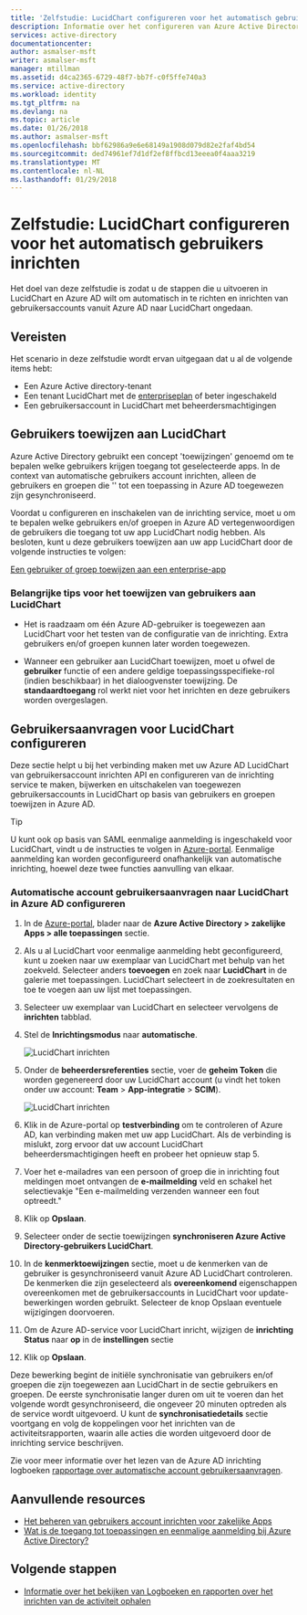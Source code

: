 ```yaml
---
title: 'Zelfstudie: LucidChart configureren voor het automatisch gebruikers inrichten met Azure Active Directory | Microsoft Docs'
description: Informatie over het configureren van Azure Active Directory voor het automatisch inrichten en gebruikersaccounts aan LucidChart ongedaan in te richten.
services: active-directory
documentationcenter: 
author: asmalser-msft
writer: asmalser-msft
manager: mtillman
ms.assetid: d4ca2365-6729-48f7-bb7f-c0f5ffe740a3
ms.service: active-directory
ms.workload: identity
ms.tgt_pltfrm: na
ms.devlang: na
ms.topic: article
ms.date: 01/26/2018
ms.author: asmalser-msft
ms.openlocfilehash: bbf62986a9e6e68149a1908d079d82e2faf4bd54
ms.sourcegitcommit: ded74961ef7d1df2ef8ffbcd13eeea0f4aaa3219
ms.translationtype: MT
ms.contentlocale: nl-NL
ms.lasthandoff: 01/29/2018
---
```

# <a name="tutorial-configure-lucidchart-for-automatic-user-provisioning"></a>Zelfstudie: LucidChart configureren voor het automatisch gebruikers inrichten


Het doel van deze zelfstudie is zodat u de stappen die u uitvoeren in LucidChart en Azure AD wilt om automatisch in te richten en inrichten van gebruikersaccounts vanuit Azure AD naar LucidChart ongedaan. 

## <a name="prerequisites"></a>Vereisten

Het scenario in deze zelfstudie wordt ervan uitgegaan dat u al de volgende items hebt:

*   Een Azure Active directory-tenant
*   Een tenant LucidChart met de [enterpriseplan](https://www.lucidchart.com/user/117598685#/subscriptionLevel) of beter ingeschakeld 
*   Een gebruikersaccount in LucidChart met beheerdersmachtigingen 

## <a name="assigning-users-to-lucidchart"></a>Gebruikers toewijzen aan LucidChart

Azure Active Directory gebruikt een concept 'toewijzingen' genoemd om te bepalen welke gebruikers krijgen toegang tot geselecteerde apps. In de context van automatische gebruikers account inrichten, alleen de gebruikers en groepen die '' tot een toepassing in Azure AD toegewezen zijn gesynchroniseerd. 

Voordat u configureren en inschakelen van de inrichting service, moet u om te bepalen welke gebruikers en/of groepen in Azure AD vertegenwoordigen de gebruikers die toegang tot uw app LucidChart nodig hebben. Als besloten, kunt u deze gebruikers toewijzen aan uw app LucidChart door de volgende instructies te volgen:

[Een gebruiker of groep toewijzen aan een enterprise-app](active-directory-coreapps-assign-user-azure-portal.md)

### <a name="important-tips-for-assigning-users-to-lucidchart"></a>Belangrijke tips voor het toewijzen van gebruikers aan LucidChart

*   Het is raadzaam om één Azure AD-gebruiker is toegewezen aan LucidChart voor het testen van de configuratie van de inrichting. Extra gebruikers en/of groepen kunnen later worden toegewezen.

*   Wanneer een gebruiker aan LucidChart toewijzen, moet u ofwel de **gebruiker** functie of een andere geldige toepassingsspecifieke-rol (indien beschikbaar) in het dialoogvenster toewijzing. De **standaardtoegang** rol werkt niet voor het inrichten en deze gebruikers worden overgeslagen.


## <a name="configuring-user-provisioning-to-lucidchart"></a>Gebruikersaanvragen voor LucidChart configureren 

Deze sectie helpt u bij het verbinding maken met uw Azure AD LucidChart van gebruikersaccount inrichten API en configureren van de inrichting service te maken, bijwerken en uitschakelen van toegewezen gebruikersaccounts in LucidChart op basis van gebruikers en groepen toewijzen in Azure AD.

> [!TIP]
> U kunt ook op basis van SAML eenmalige aanmelding is ingeschakeld voor LucidChart, vindt u de instructies te volgen in [Azure-portal](https://portal.azure.com). Eenmalige aanmelding kan worden geconfigureerd onafhankelijk van automatische inrichting, hoewel deze twee functies aanvulling van elkaar.


### <a name="configure-automatic-user-account-provisioning-to-lucidchart-in-azure-ad"></a>Automatische account gebruikersaanvragen naar LucidChart in Azure AD configureren


1. In de [Azure-portal](https://portal.azure.com), blader naar de **Azure Active Directory > zakelijke Apps > alle toepassingen** sectie.

2. Als u al LucidChart voor eenmalige aanmelding hebt geconfigureerd, kunt u zoeken naar uw exemplaar van LucidChart met behulp van het zoekveld. Selecteer anders **toevoegen** en zoek naar **LucidChart** in de galerie met toepassingen. LucidChart selecteert in de zoekresultaten en toe te voegen aan uw lijst met toepassingen.

3. Selecteer uw exemplaar van LucidChart en selecteer vervolgens de **inrichten** tabblad.

4. Stel de **Inrichtingsmodus** naar **automatische**.

    ![LucidChart inrichten](./media/active-directory-saas-lucidchart-provisioning-tutorial/LucidChart1.png)

5. Onder de **beheerdersreferenties** sectie, voer de **geheim Token** die worden gegenereerd door uw LucidChart account (u vindt het token onder uw account: **Team** > **App-integratie** > **SCIM**). 

    ![LucidChart inrichten](./media/active-directory-saas-lucidchart-provisioning-tutorial/LucidChart2.png)

6. Klik in de Azure-portal op **testverbinding** om te controleren of Azure AD, kan verbinding maken met uw app LucidChart. Als de verbinding is mislukt, zorg ervoor dat uw account LucidChart beheerdersmachtigingen heeft en probeer het opnieuw stap 5.

7. Voer het e-mailadres van een persoon of groep die in inrichting fout meldingen moet ontvangen de **e-mailmelding** veld en schakel het selectievakje "Een e-mailmelding verzenden wanneer een fout optreedt."

8. Klik op **Opslaan**. 

9. Selecteer onder de sectie toewijzingen **synchroniseren Azure Active Directory-gebruikers LucidChart**.

10. In de **kenmerktoewijzingen** sectie, moet u de kenmerken van de gebruiker is gesynchroniseerd vanuit Azure AD LucidChart controleren. De kenmerken die zijn geselecteerd als **overeenkomend** eigenschappen overeenkomen met de gebruikersaccounts in LucidChart voor update-bewerkingen worden gebruikt. Selecteer de knop Opslaan eventuele wijzigingen doorvoeren.

11. Om de Azure AD-service voor LucidChart inricht, wijzigen de **inrichting Status** naar **op** in de **instellingen** sectie

12. Klik op **Opslaan**. 

Deze bewerking begint de initiële synchronisatie van gebruikers en/of groepen die zijn toegewezen aan LucidChart in de sectie gebruikers en groepen. De eerste synchronisatie langer duren om uit te voeren dan het volgende wordt gesynchroniseerd, die ongeveer 20 minuten optreden als de service wordt uitgevoerd. U kunt de **synchronisatiedetails** sectie voortgang en volg de koppelingen voor het inrichten van de activiteitsrapporten, waarin alle acties die worden uitgevoerd door de inrichting service beschrijven.

Zie voor meer informatie over het lezen van de Azure AD inrichting logboeken [rapportage over automatische account gebruikersaanvragen](https://docs.microsoft.com/azure/active-directory/active-directory-saas-provisioning-reporting).


## <a name="additional-resources"></a>Aanvullende resources

* [Het beheren van gebruikers account inrichten voor zakelijke Apps](active-directory-enterprise-apps-manage-provisioning.md)
* [Wat is de toegang tot toepassingen en eenmalige aanmelding bij Azure Active Directory?](active-directory-appssoaccess-whatis.md)

## <a name="next-steps"></a>Volgende stappen

* [Informatie over het bekijken van Logboeken en rapporten over het inrichten van de activiteit ophalen](active-directory-saas-provisioning-reporting.md)

